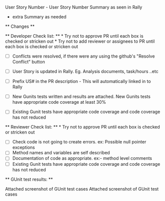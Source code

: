 User Story Number - User Story Number Summary as seen in Rally

* extra Summary as needed


** Changes **

** Developer Check list: **
    *   Try not to approve PR until each box is checked or stricken out 
    *   Try not to add reviewer or assignees to PR until each box is checked or stricken out 
   - [ ] Conflicts were resolved, if there were any using the github's "Resolve Conflict" button    
   - [ ] User Story is updated in Rally. Eg. Analysis documents, task/hours ..etc
   - [ ] Prefix US# in the PR description - This will automatically linked in to Rally
   - [ ] New Gunits tests written and results are attached. New Gunits tests have appropriate code coverage at least 30%
   - [ ] Existing Gunit tests have appropriate code coverage and code coverage has not reduced
    

 ** Reviewer Check list: **
    *   Try not to approve PR until each box is checked or stricken out 
     
   - [ ] Check code is not going to create errors. ex: Possible null pointer exceptions    
   - [ ] Method names and variables are self described
   - [ ] Documentation of code as appropriate. ex:- method level comments
   - [ ] Existing Gunit tests have appropriate code coverage and code coverage has not reduced

** GUnit test results: **

Attached screenshot of GUnit test cases
Attached screenshot of GUnit test cases
       
